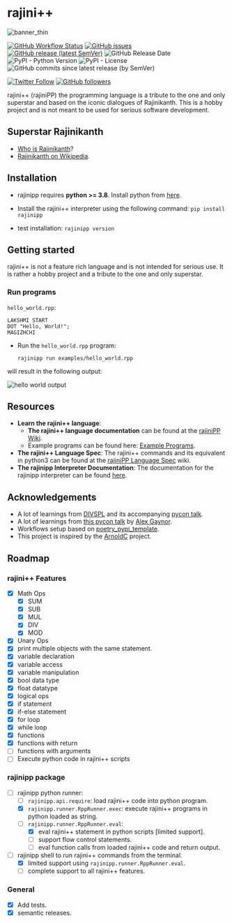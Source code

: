 # rajini++

![banner_thin](https://user-images.githubusercontent.com/6749212/168450764-5ae486d8-8299-4425-b51d-cf3b9538efb2.png)



[![GitHub Workflow Status](https://img.shields.io/github/workflow/status/aadhithya/rajiniPP/Test%20and%20Release?logo=Github%20Actions&logoColor=%23fff&style=flat-square)](https://github.com/aadhithya/rajiniPP/actions/workflows/release.yml)
[![GitHub issues](https://img.shields.io/github/issues/aadhithya/rajiniPP?style=flat-square)](https://github.com/aadhithya/rajiniPP/issues)
[![GitHub release (latest SemVer)](https://img.shields.io/github/v/release/aadhithya/rajiniPP?logo=semantic%20release&style=flat-square)](https://pypi.org/project/rajinipp/)
![GitHub Release Date](https://img.shields.io/github/release-date/aadhithya/rajiniPP?logo=semantic%20release&style=flat-square)
![PyPI - Python Version](https://img.shields.io/pypi/pyversions/rajinipp?logo=PyPI&logoColor=%23eaeaea&style=flat-square)
![PyPI - License](https://img.shields.io/pypi/l/rajinipp?style=flat-square)
![GitHub commits since latest release (by SemVer)](https://img.shields.io/github/commits-since/aadhithya/rajiniPP/latest/master?style=flat-square)


[![Twitter Follow](https://img.shields.io/twitter/follow/asankar96?style=social)](https://twitter.com/asankar96)
[![GitHub followers](https://img.shields.io/github/followers/aadhithya?style=social)](https://github.com/aadhithya)


rajini++ (rajiniPP) the programming language is a tribute to the one and only superstar and based on the iconic dialogues of Rajinikanth. This is a hobby project and is not meant to be used for serious software development.

## Superstar Rajinikanth
- [Who is Rajinikanth](https://www.youtube.com/watch?v=YDUQZwMHMoo)?
- [Rajinikanth on Wikipedia](https://en.wikipedia.org/wiki/Rajinikanth).

## Installation
- rajinipp requires **python >= 3.8**. Install python from [here](https://www.python.org/downloads/).
- Install the rajini++ interpreter using the following command:
  `pip install rajinipp`

- test installation: `rajinipp version`

## Getting started

rajini++ is not a feature rich language and is not intended for serious use. It is rather a hobby project and a tribute to the one and only superstar.

### Run programs
`hello_world.rpp`:
```
LAKSHMI START
DOT "Hello, World!";
MAGIZHCHI
```
- Run the `hello_world.rpp` program:

  `rajinipp run examples/hello_world.rpp`

will result in the following output:

![hello world output](./imgs/hello-out.png)



## Resources
- **Learn the rajini++ language**:
  -  **The rajini++ language documentation** can be found at the [rajiniPP Wiki](https://github.com/aadhithya/rajiniPP/wiki/).
  -  Example programs can be found here: [Example Programs](https://github.com/aadhithya/rajiniPP/tree/master/examples).
- **The rajini++ Language Spec**: The rajini++ commands and its equivalent in python3 can be found at the [rajiniPP Language Spec](https://github.com/aadhithya/rajiniPP/wiki/rajiniPP:-Language-Specification) wiki.
- **The rajinipp Interpreter Documentation**: The documentation for the rajinipp interpreter can be found [here](https://github.com/aadhithya/rajiniPP/wiki/rajinipp:-The-interpreter).


## Acknowledgements
- A lot of learnings from [DIVSPL](https://github.com/di/divspl) and its accompanying [pycon talk](https://www.youtube.com/watch?v=ApgUrtCrmV8).
- A lot of learnings from [this pycon talk](https://www.youtube.com/watch?v=LCslqgM48D4&t=1388s) by [Alex Gaynor](alex).
- Workflows setup based on [poetry_pypi_template](https://github.com/a-parida12/poetry_pypi_template).
- This project is inspired by the [ArnoldC](https://github.com/lhartikk/ArnoldC) project.



## Roadmap
### rajini++ Features
- [x] Math Ops
  - [x] SUM
  - [x] SUB
  - [x] MUL
  - [x] DIV
  - [x] MOD
- [x] Unary Ops
- [x] print multiple objects with the same statement.
- [x] variable declaration
- [x] variable access
- [x] variable manipulation
- [x] bool data type
- [x] float datatype
- [x] logical ops
- [x] if statement
- [x] if-else statement
- [x] for loop
- [x] while loop
- [x] functions
- [x] functions with return
- [ ] functions with arguments
- [ ] Execute python code in rajini++ scripts
### rajinipp package
- [ ] rajinipp python runner:
  - [ ] `rajinipp.api.require`: load rajini++ code into python program.
  - [x] `rajinipp.runner.RppRunner.exec`: execute rajini++ programs in python loaded as string.
  - [ ] `rajinipp.runner.RppRunner.eval`:
    - [x] eval rajini++ statement in python scripts [limited support].
    - [ ] support flow control statements.
    - [ ] eval function calls from loaded rajini++ code and return output.
- [ ] rajinipp shell to run rajini++ commands from the terminal.
  - [x] limited support using `rajinipp.runner.RppRunner.eval`.
  - [ ] complete support to all rajini++ features.

### General
- [x] Add tests.
- [x] semantic releases.
